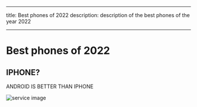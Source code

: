 
---
title: Best phones of 2022
description: description of the best phones of the year 2022

---

# Best phones of 2022

## IPHONE?

ANDROID IS BETTER THAN IPHONE

![service image](/img/img-1.jpg)